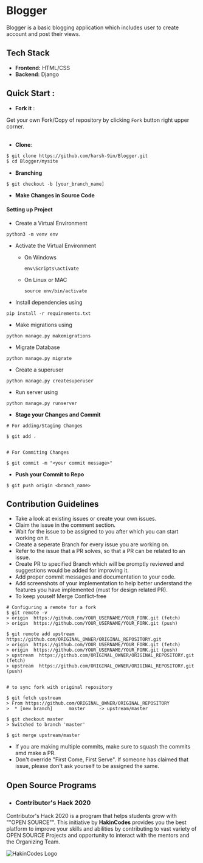 # Blogger
Blogger is a basic blogging application which includes user to create account and post their views.

## Tech Stack
- **Frontend:** HTML/CSS
- **Backend:** Django


## Quick Start :

- **Fork it** :

Get your own Fork/Copy of repository by clicking `Fork` button right upper corner.<br><br>

- **Clone**:

```sh
$ git clone https://github.com/harsh-9in/Blogger.git
$ cd Blogger/mysite
```

- **Branching**
```
$ git checkout -b [your_branch_name]
```

- **Make Changes in Source Code**

#### Setting up Project

- Create a Virtual Environment
```
python3 -m venv env
```

- Activate the Virtual Environment
  - On Windows
    ``` 
    env\Scripts\activate
    ```
  - On Linux or MAC
    ```
    source env/bin/activate
    ```

- Install dependencies using
```
pip install -r requirements.txt
```
- Make migrations using
```
python manage.py makemigrations
```
- Migrate Database
```
python manage.py migrate
```
- Create a superuser
```
python manage.py createsuperuser
```
- Run server using
```
python manage.py runserver
```

- **Stage your Changes and Commit**
```
# For adding/Staging Changes

$ git add .


# For Commiting Changes

$ git commit -m "<your commit message>"

```

- **Push your Commit to Repo**
```
$ git push origin <branch_name>
```

## Contribution Guidelines 
- Take a look at existing issues or create your own issues.
- Claim the issue in the comment section.
- Wait for the issue to be assigned to you after which you can start working on it.
- Create a seperate Branch for every issue you are working on.
- Refer to the issue that a PR solves, so that a PR can be related to an issue.
- Create PR to specified Branch which will be promptly reviewed and suggestions would be added for improving it.
- Add proper commit messages and documentation to your code.
- Add screenshots of your implementation to help better understand the features you have implemented (must for design related PR).
- To keep youself Merge Conflict-free
```
# Configuring a remote for a fork
$ git remote -v
> origin  https://github.com/YOUR_USERNAME/YOUR_FORK.git (fetch)
> origin  https://github.com/YOUR_USERNAME/YOUR_FORK.git (push)

$ git remote add upstream https://github.com/ORIGINAL_OWNER/ORIGINAL_REPOSITORY.git 
> origin  https://github.com/YOUR_USERNAME/YOUR_FORK.git (fetch)
> origin  https://github.com/YOUR_USERNAME/YOUR_FORK.git (push)
> upstream  https://github.com/ORIGINAL_OWNER/ORIGINAL_REPOSITORY.git (fetch)
> upstream  https://github.com/ORIGINAL_OWNER/ORIGINAL_REPOSITORY.git (push)


# to sync fork with original repository

$ git fetch upstream
> From https://github.com/ORIGINAL_OWNER/ORIGINAL_REPOSITORY
>  * [new branch]      master     -> upstream/master

$ git checkout master
> Switched to branch 'master'

$ git merge upstream/master

```
- If you are making multiple commits, make sure to squash the commits amd make a PR.
- Don't override "First Come, First Serve". If someone has claimed that issue, please don't ask yourself to be assigned the same.


## Open Source Programs

- ### Contributor's Hack 2020
Contributor's Hack 2020 is a program that helps students grow with ""OPEN SOURCE"". This initiative by **HakinCodes** provides you the best platform to improve your skills and abilities by contributing to vast variety of OPEN SOURCE Projects and opportunity to interact with the mentors and the Organizing Team.

![HakinCodes Logo](https://user-images.githubusercontent.com/54139847/87952512-882a5600-cac7-11ea-939d-8304a641d8a9.png)
